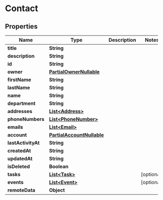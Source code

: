 

# Contact


## Properties

| Name | Type | Description | Notes |
|------------ | ------------- | ------------- | -------------|
|**title** | **String** |  |  |
|**description** | **String** |  |  |
|**id** | **String** |  |  |
|**owner** | [**PartialOwnerNullable**](PartialOwnerNullable.md) |  |  |
|**firstName** | **String** |  |  |
|**lastName** | **String** |  |  |
|**name** | **String** |  |  |
|**department** | **String** |  |  |
|**addresses** | [**List&lt;Address&gt;**](Address.md) |  |  |
|**phoneNumbers** | [**List&lt;PhoneNumber&gt;**](PhoneNumber.md) |  |  |
|**emails** | [**List&lt;Email&gt;**](Email.md) |  |  |
|**account** | [**PartialAccountNullable**](PartialAccountNullable.md) |  |  |
|**lastActivityAt** | **String** |  |  |
|**createdAt** | **String** |  |  |
|**updatedAt** | **String** |  |  |
|**isDeleted** | **Boolean** |  |  |
|**tasks** | [**List&lt;Task&gt;**](Task.md) |  |  [optional] |
|**events** | [**List&lt;Event&gt;**](Event.md) |  |  [optional] |
|**remoteData** | **Object** |  |  |



